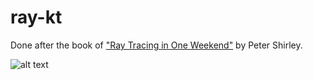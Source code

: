 # ray-kt

Done after the book of ["Ray Tracing in One Weekend"](http://www.realtimerendering.com/raytracing/Ray%20Tracing%20in%20a%20Weekend.pdf) by Peter Shirley.

![alt text](https://github.com/Ernyoke/ray-kt/blob/master/ray.ppm)
